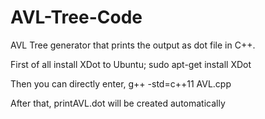 # AVL-Tree-Code
AVL Tree generator that prints the output as dot file in C++.

First of all install XDot to Ubuntu;   sudo apt-get install XDot

Then you can directly enter, g++ -std=c++11 AVL.cpp 

After that, printAVL.dot will be created automatically
